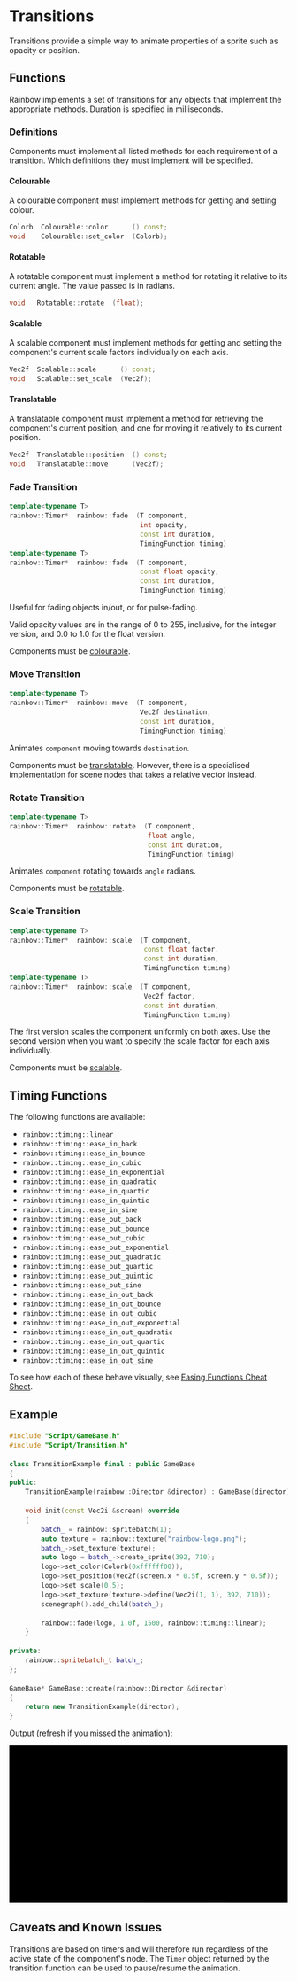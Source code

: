 # Transitions

Transitions provide a simple way to animate properties of a sprite such as
opacity or position.

## Functions

Rainbow implements a set of transitions for any objects that implement the
appropriate methods. Duration is specified in milliseconds.

### Definitions

Components must implement all listed methods for each requirement of a
transition. Which definitions they must implement will be specified.

#### Colourable

A colourable component must implement methods for getting and setting colour.

```c++
Colorb  Colourable::color      () const;
void    Colourable::set_color  (Colorb);
```

#### Rotatable

A rotatable component must implement a method for rotating it relative to its
current angle. The value passed is in radians.

```c++
void   Rotatable::rotate  (float);
```

#### Scalable

A scalable component must implement methods for getting and setting the
component's current scale factors individually on each axis.

```c++
Vec2f  Scalable::scale      () const;
void   Scalable::set_scale  (Vec2f);
```

#### Translatable

A translatable component must implement a method for retrieving the component's
current position, and one for moving it relatively to its current position.

```c++
Vec2f  Translatable::position  () const;
void   Translatable::move      (Vec2f);
```

### Fade Transition

```c++
template<typename T>
rainbow::Timer*  rainbow::fade  (T component,
                                 int opacity,
                                 const int duration,
                                 TimingFunction timing)
template<typename T>
rainbow::Timer*  rainbow::fade  (T component,
                                 const float opacity,
                                 const int duration,
                                 TimingFunction timing)
```

Useful for fading objects in/out, or for pulse-fading.

Valid opacity values are in the range of 0 to 255, inclusive, for the integer
version, and 0.0 to 1.0 for the float version.

Components must be [colourable](#colourable).

### Move Transition

```c++
template<typename T>
rainbow::Timer*  rainbow::move  (T component,
                                 Vec2f destination,
                                 const int duration,
                                 TimingFunction timing)
```

Animates `component` moving towards `destination`.

Components must be [translatable](#translatable). However, there is a
specialised implementation for scene nodes that takes a relative vector instead.

### Rotate Transition

```c++
template<typename T>
rainbow::Timer*  rainbow::rotate  (T component,
                                   float angle,
                                   const int duration,
                                   TimingFunction timing)
```

Animates `component` rotating towards `angle` radians.

Components must be [rotatable](#rotatable).

### Scale Transition

```c++
template<typename T>
rainbow::Timer*  rainbow::scale  (T component,
                                  const float factor,
                                  const int duration,
                                  TimingFunction timing)
template<typename T>
rainbow::Timer*  rainbow::scale  (T component,
                                  Vec2f factor,
                                  const int duration,
                                  TimingFunction timing)
```

The first version scales the component uniformly on both axes. Use the second
version when you want to specify the scale factor for each axis individually.

Components must be [scalable](#scalable).

## Timing Functions

The following functions are available:

- `rainbow::timing::linear`
- `rainbow::timing::ease_in_back`
- `rainbow::timing::ease_in_bounce`
- `rainbow::timing::ease_in_cubic`
- `rainbow::timing::ease_in_exponential`
- `rainbow::timing::ease_in_quadratic`
- `rainbow::timing::ease_in_quartic`
- `rainbow::timing::ease_in_quintic`
- `rainbow::timing::ease_in_sine`
- `rainbow::timing::ease_out_back`
- `rainbow::timing::ease_out_bounce`
- `rainbow::timing::ease_out_cubic`
- `rainbow::timing::ease_out_exponential`
- `rainbow::timing::ease_out_quadratic`
- `rainbow::timing::ease_out_quartic`
- `rainbow::timing::ease_out_quintic`
- `rainbow::timing::ease_out_sine`
- `rainbow::timing::ease_in_out_back`
- `rainbow::timing::ease_in_out_bounce`
- `rainbow::timing::ease_in_out_cubic`
- `rainbow::timing::ease_in_out_exponential`
- `rainbow::timing::ease_in_out_quadratic`
- `rainbow::timing::ease_in_out_quartic`
- `rainbow::timing::ease_in_out_quintic`
- `rainbow::timing::ease_in_out_sine`

To see how each of these behave visually, see [Easing Functions Cheat Sheet].

## Example

```c++
#include "Script/GameBase.h"
#include "Script/Transition.h"

class TransitionExample final : public GameBase
{
public:
	TransitionExample(rainbow::Director &director) : GameBase(director) {}

	void init(const Vec2i &screen) override
	{
		batch_ = rainbow::spritebatch(1);
		auto texture = rainbow::texture("rainbow-logo.png");
		batch_->set_texture(texture);
		auto logo = batch_->create_sprite(392, 710);
		logo->set_color(Colorb(0xffffff00));
		logo->set_position(Vec2f(screen.x * 0.5f, screen.y * 0.5f));
		logo->set_scale(0.5);
		logo->set_texture(texture->define(Vec2i(1, 1), 392, 710));
		scenegraph().add_child(batch_);

		rainbow::fade(logo, 1.0f, 1500, rainbow::timing::linear);
	}

private:
	rainbow::spritebatch_t batch_;
};

GameBase* GameBase::create(rainbow::Director &director)
{
	return new TransitionExample(director);
}
```

Output (refresh if you missed the animation):

![Fade-In Animation](transitions_output.gif)

## Caveats and Known Issues

Transitions are based on timers and will therefore run regardless of the active
state of the component's node. The `Timer` object returned by the transition
function can be used to pause/resume the animation.

[Easing Functions Cheat Sheet]: http://easings.net/ "Easing Functions Cheat Sheet"
